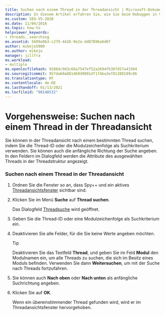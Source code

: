 ```yaml
---
title: Suchen nach einem Thread in der Threadansicht | Microsoft-Dokumentation
description: In diesem Artikel erfahren Sie, wie Sie beim Debuggen in Visual Studio in der Ansicht „Threads“ des Spy++-Tools nach einem bestimmten Thread suchen, indem Sie die Thread-ID oder die Modulzeichenfolge als Suchkriterium verwenden.
ms.custom: SEO-VS-2020
ms.date: 11/04/2016
ms.topic: how-to
helpviewer_keywords:
- threads, searching
ms.assetid: 5609a9b3-c279-4426-9e2e-dd87896a6d6f
author: mikejo5000
ms.author: mikejo
manager: jillfra
ms.workload:
- multiple
ms.openlocfilehash: 92864c9d3c66a7547ef52a2694f6307d57a43304
ms.sourcegitcommit: 957da60a881469d9001df1f4ba3ef01388109c86
ms.translationtype: HT
ms.contentlocale: de-DE
ms.lasthandoff: 01/13/2021
ms.locfileid: "98148532"
---
```

# <a name="how-to-search-for-a-thread-in-threads-view"></a>Vorgehensweise: Suchen nach einem Thread in der Threadansicht
Sie können in der Threadansicht nach einem bestimmten Thread suchen, indem Sie die Thread-ID oder die Modulzeichenfolge als Suchkriterium verwenden. Sie können auch die anfängliche Richtung der Suche angeben. In den Feldern im Dialogfeld werden die Attribute des ausgewählten Threads in der Threadstruktur angezeigt.

### <a name="to-search-for-a-thread-in-threads-view"></a>Suchen nach einem Thread in der Threadansicht

1. Ordnen Sie die Fenster so an, dass Spy++ und ein aktives [Threadansichtsfenster](../debugger/threads-view.md) sichtbar sind.

2. Klicken Sie im Menü **Suche** auf **Thread suchen**.

    Das Dialogfeld [Threadsuche](../debugger/thread-search-dialog-box.md) wird geöffnet.

3. Geben Sie die Thread-ID oder eine Modulzeichenfolge als Suchkriterium ein.

4. Deaktivieren Sie alle Felder, für die Sie keine Werte angeben möchten.

   > [!TIP]
   > Deaktivieren Sie das Textfeld **Thread**, und geben Sie im Feld **Modul** den Modulnamen ein, um alle Threads zu suchen, die sich im Besitz eines Moduls befinden. Verwenden Sie dann **Weitersuchen**, um mit der Suche nach Threads fortzufahren.

5. Sie können auch **Nach oben** oder **Nach unten** als anfängliche Suchrichtung angeben.

6. Klicken Sie auf **OK**.

   Wenn ein übereinstimmender Thread gefunden wird, wird er im Threadansichtsfenster hervorgehoben.